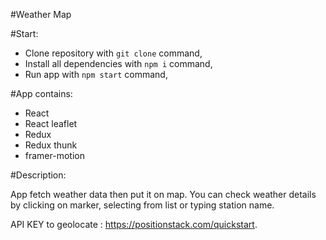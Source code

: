 #Weather Map

#Start:

<ul>
    <li>Clone repository with <code>git clone</code> command,</li>
    <li>Install all dependencies with <code>npm i</code> command,</li>
    <li>Run app with <code>npm start</code> command,</li>
</ul>

#App contains:

<ul>
   <li>React</li>
    <li>React leaflet</li>
    <li>Redux</li>
    <li>Redux thunk</li>
    <li>framer-motion</li>
</ul>

#Description:

App fetch weather data then put it on map. You can check weather details by clicking on marker, selecting from list or typing station name.

API KEY to geolocate : https://positionstack.com/quickstart.
